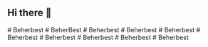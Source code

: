 ## Hi there 👋

<!--
**Beherbest/Beherbest** is a ✨ _special_ ✨ repository because its `README.md` (this file) appears on your GitHub profile.

Here are some ideas to get you started:

- 🔭 I’m currently working on ...
- 🌱 I’m currently learning ...
- 👯 I’m looking to collaborate on ...
- 🤔 I’m looking for help with ...
- 💬 Ask me about ...
- 📫 How to reach me: ...
- 😄 Pronouns: ...
- ⚡ Fun fact: ...
-->
#   B e h e r b e s t  
 #   B e h e r B e s t  
 #   B e h e r b e s t  
 #   B e h e r b e s t  
 #   B e h e r b e s t  
 #   B e h e r b e s t  
 #   B e h e r b e s t  
 #   B e h e r b e s t  
 #   B e h e r b e s t  
 #   B e h e r b e s t  
 